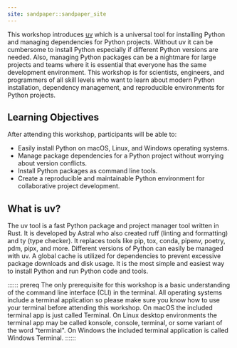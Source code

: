 ```yaml
---
site: sandpaper::sandpaper_site
---
```


This workshop introduces [uv](https://docs.astral.sh/uv/) which is a universal tool for installing Python and managing dependencies for Python projects. Without uv it can be cumbersome to install Python especially if different Python versions are needed. Also, managing Python packages can be a nightmare for large projects and teams where it is essential that everyone has the same development environment. This workshop is for scientists, engineers, and programmers of all skill levels who want to learn about modern Python installation, dependency management, and reproducible environments for Python projects.

## Learning Objectives

After attending this workshop, participants will be able to:

- Easily install Python on macOS, Linux, and Windows operating systems.
- Manage package dependencies for a Python project without worrying about version conflicts.
- Install Python packages as command line tools.
- Create a reproducible and maintainable Python environment for collaborative project development.

## What is uv?

The uv tool is a fast Python package and project manager tool written in Rust. It is developed by Astral who also created ruff (linting and formatting) and ty (type checker). It replaces tools like pip, tox, conda, pipenv, poetry, pdm, pipx, and more. Different versions of Python can easily be managed with uv. A global cache is utilized for dependencies to prevent excessive package downloads and disk usage. It is the most simple and easiest way to install Python and run Python code and tools.

:::::: prereq
The only prerequisite for this workshop is a basic understanding of the command line interface (CLI) in the terminal. All operating systems include a terminal application so please make sure you know how to use your terminal before attending this workshop. On macOS the included terminal app is just called Terminal. On Linux desktop environments the terminal app may be called konsole, console, terminal, or some variant of the word "terminal". On Windows the included terminal application is called Windows Terminal.
::::::
